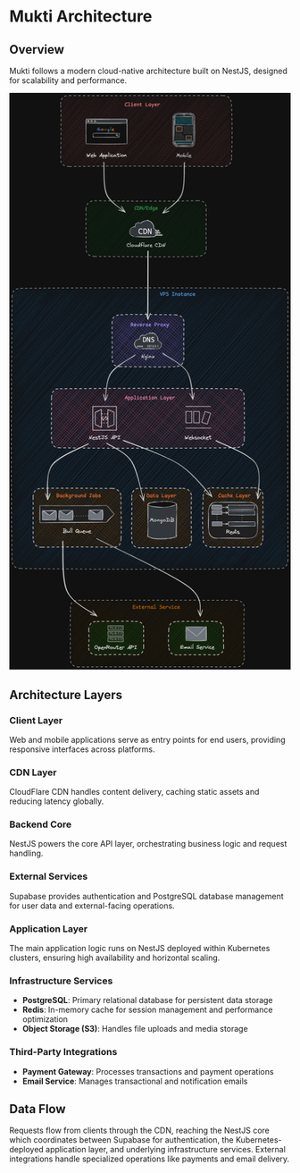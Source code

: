 # Mukti Architecture

## Overview

Mukti follows a modern cloud-native architecture built on NestJS, designed for scalability and performance.

<p align="center">
  <img src="mukti-docs/mukti-architecture.png" alt="Mukti Architecture" width="800" />
</p>

## Architecture Layers

### Client Layer

Web and mobile applications serve as entry points for end users, providing responsive interfaces across platforms.

### CDN Layer

CloudFlare CDN handles content delivery, caching static assets and reducing latency globally.

### Backend Core

NestJS powers the core API layer, orchestrating business logic and request handling.

### External Services

Supabase provides authentication and PostgreSQL database management for user data and external-facing operations.

### Application Layer

The main application logic runs on NestJS deployed within Kubernetes clusters, ensuring high availability and horizontal scaling.

### Infrastructure Services

- **PostgreSQL**: Primary relational database for persistent data storage
- **Redis**: In-memory cache for session management and performance optimization
- **Object Storage (S3)**: Handles file uploads and media storage

### Third-Party Integrations

- **Payment Gateway**: Processes transactions and payment operations
- **Email Service**: Manages transactional and notification emails

## Data Flow

Requests flow from clients through the CDN, reaching the NestJS core which coordinates between Supabase for authentication, the Kubernetes-deployed application layer, and underlying infrastructure services. External integrations handle specialized operations like payments and email delivery.

